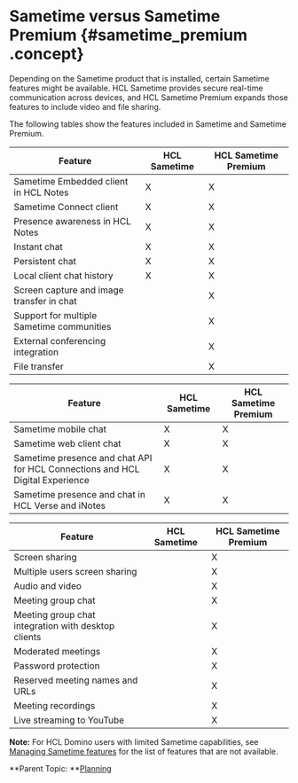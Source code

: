 # Sametime versus Sametime Premium {#sametime_premium .concept}

Depending on the Sametime product that is installed, certain Sametime features might be available. HCL Sametime provides secure real-time communication across devices, and HCL Sametime Premium expands those features to include video and file sharing.

The following tables show the features included in Sametime and Sametime Premium.

|Feature|HCL Sametime|HCL Sametime Premium|
|-------|------------|--------------------|
|Sametime Embedded client in HCL Notes|X|X|
|Sametime Connect client|X|X|
|Presence awareness in HCL Notes|X|X|
|Instant chat|X|X|
|Persistent chat|X|X|
|Local client chat history|X|X|
|Screen capture and image transfer in chat| |X|
|Support for multiple Sametime communities| |X|
|External conferencing integration| |X|
|File transfer| |X|

|Feature|HCL Sametime|HCL Sametime Premium|
|-------|------------|--------------------|
|Sametime mobile chat|X|X|
|Sametime web client chat|X|X|
|Sametime presence and chat API for HCL Connections and HCL Digital Experience|X|X|
|Sametime presence and chat in HCL Verse and iNotes|X|X|

|Feature|HCL Sametime|HCL Sametime Premium|
|-------|------------|--------------------|
|Screen sharing| |X|
|Multiple users screen sharing| |X|
|Audio and video| |X|
|Meeting group chat| |X|
|Meeting group chat integration with desktop clients| |X|
|Moderated meetings| |X|
|Password protection| |X|
|Reserved meeting names and URLs| |X|
|Meeting recordings| |X|
|Live streaming to YouTube| |X|

**Note:** For HCL Domino users with limited Sametime capabilities, see [Managing Sametime features](managing_sametime_premium.md) for the list of features that are not available.

**Parent Topic:  **[Planning](planning.md)

